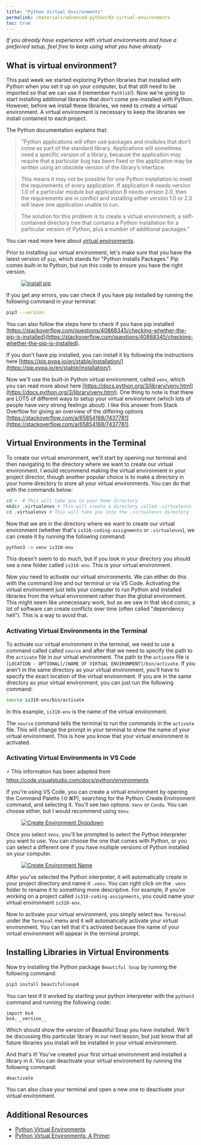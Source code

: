 ```yaml
---
title: "Python Virtual Environments"
permalink: /materials/advanced-python/03-virtual-environments
toc: true
---
```


*If you already have experience with virtual environments and have a preferred setup, feel free to keep using what you have already*

## What is virtual environment?

This past week we started exploring Python libraries that installed with Python when you set it up on your computer, but that still need to be imported so that we can use it (remember `Pathlib`!). Now we're going to start installing additional libraries that don't come pre-installed with Python. However, before we install these libraries, we need to create a virtual environment. A virtual environment is necessary to keep the libraries we install contained to each project.

The Python documentation explains that: 

> "Python applications will often use packages and modules that don’t come as part of the standard library. Applications will sometimes need a specific version of a library, because the application may require that a particular bug has been fixed or the application may be written using an obsolete version of the library’s interface.

> This means it may not be possible for one Python installation to meet the requirements of every application. If application A needs version 1.0 of a particular module but application B needs version 2.0, then the requirements are in conflict and installing either version 1.0 or 2.0 will leave one application unable to run.

>The solution for this problem is to create a virtual environment, a self-contained directory tree that contains a Python installation for a particular version of Python, plus a number of additional packages." 

You can read more here about [virtual environments](https://docs.python.org/3/library/venv.html#venv-def).

Prior to installing our virtual environment, let's make sure that you have the latest version of `pip`, which stands for "Python Installs Packages." Pip comes built-in to Python, but run this code to ensure you have the right version.

<figure>
    <a href="{{site.baseurl}}/assets/images/install_pip.png">
        <img src="{{site.baseurl}}/assets/images/install_pip.png" alt="install pip" class="image-popup">
    </a>
</figure>


If you get any errors, you can check if you have pip installed by running the following command in your terminal:

```sh
pip3 --version
```

You can also follow the steps here to check if you have pip installed [https://stackoverflow.com/questions/40868345/checking-whether-the-pip-is-installed](https://stackoverflow.com/questions/40868345/checking-whether-the-pip-is-installed).

If you don't have pip installed, you can install it by following the instructions here [https://pip.pypa.io/en/stable/installation/](https://pip.pypa.io/en/stable/installation/).

Now we'll use the built-in Python virtual environment, called `venv`, which you can read more about here [https://docs.python.org/3/library/venv.html](https://docs.python.org/3/library/venv.html). One thing to note is that there are LOTS of different ways to setup your virtual environment (which lots of people have *very* strong feelings about). I like this answer from Stack Overflow for giving an overview of the differing options [https://stackoverflow.com/a/65854168/7437781](https://stackoverflow.com/a/65854168/7437781).

## Virtual Environments in the Terminal

To create our virtual environment, we'll start by opening our terminal and then navigating to the directory where we want to create our virtual environment. I would recommend making the virtual environment in your project director, though another popular choice is to make a directory in your home directory to store all your virtual environments. You can do that with the commands below:

```sh
cd ~  # This will take you to your home directory
mkdir .virtualenvs # This will create a directory called .virtualenvs
cd .virtualenvs # This will take you into the .virtualenvs directory
```

Now that we are in the directory where we want to create our virtual environment (whether that's `is310-coding-assignments` or `.virtualenvs`), we can create it by running the following command:

```sh
python3 -m venv is310-env
```

This doesn't seem to do much, but if you look in your directory you should see a new folder called `is310-env`. This is your virtual environment.

Now you need to activate our virtual environments. We can either do this with the command line and our terminal or via VS Code. Activating the virtual environment just tells your computer to run Python and installed libraries from the virtual environment rather than the global environment. This might seem like unnecessary work, but as we saw in that xkcd comic, a lot of software can create conflicts over time (often called "dependency hell"). This is a way to avoid that.

### Activating Virtual Environments in the Terminal

To activate our virtual environment in the terminal, we need to use a command called called `source` and after that we need to specify the path to the `activate` file in our virtual environment. The path to the `activate` file is `[LOCATION - OPTIONAL]/[NAME OF VIRTUAL ENVIRONMENT]/bin/activate`. If you aren't in the same directory as your virtual environment, you'll have to specify the exact location of the virtual environment. If you are in the same directory as your virtual environment, you can just run the following command:

```sh
source is310-env/bin/activate
```

In this example, `is310-env` is the name of the virtual environment.

The `source` command tells the terminal to run the commands in the `activate` file. This will change the prompt in your terminal to show the name of your virtual environment. This is how you know that your virtual environment is activated.


### Activating Virtual Environments in VS Code

<div class="notice--info">⚡️ This information has been adapted from <a href="https://code.visualstudio.com/docs/python/environments">https://code.visualstudio.com/docs/python/environments</a></div>

If you're using VS Code, you can create a virtual environment by opening the Command Palette (⇧⌘P), searching for the Python: Create Environment command, and selecting it. You'll see two options: `Venv` or `Conda`. You can choose either, but I would recommend using `Venv`.

<figure>
    <a href="https://code.visualstudio.com/assets/docs/python/environments/create_environment_dropdown.png">
        <img src="https://code.visualstudio.com/assets/docs/python/environments/create_environment_dropdown.png" alt="Create Environment Dropdown" class="image-popup">
    </a>
</figure>

Once you select `Venv`, you'll be prompted to select the Python interpreter you want to use. You can choose the one that comes with Python, or you can select a different one if you have multiple versions of Python installed on your computer.

<figure>
    <a href="https://code.visualstudio.com/assets/docs/python/environments/create_environment_name.png">
        <img src="https://code.visualstudio.com/assets/docs/python/environments/create_environment_name.png" alt="Create Environment Name" class="image-popup">
    </a>
</figure>

After you've selected the Python interpreter, it will automatically create in your project directory and name it `.venv`. You can right click on the `.venv` folder to rename it to something more descriptive.  For example, if you're working on a project called `is310-coding-assignments`, you could name your virtual environment `is310-env`.

Now to activate your virtual environment, you simply select `New Terminal` under the `Terminal` menu and it will automatically activate your virtual environment. You can tell that it's activated because the name of your virtual environment will appear in the terminal prompt.

## Installing Libraries in Virtual Environments

Now try installing the Python package `Beautiful Soup` by running the following command:

```sh
pip3 install beautifulsoup4
```

You can test if it worked by starting your python interpreter with the `python3` command and running the following code:

```shell
import bs4
bs4.__version__
```

Which should show the version of Beautiful Soup you have installed. We'll be discussing this particular library in our next lesson, but just know that all future libraries you install will be installed in your virtual environment.

And that's it! You've created your first virtual environment and installed a library in it. You can deactivate your virtual environment by running the following command:

```sh
deactivate
```

You can also close your terminal and open a new one to deactivate your virtual environment.

## Additional Resources

- [Python Virtual Environments](https://docs.python.org/3/library/venv.html)
- [Python Virtual Environments: A Primer](https://realpython.com/python-virtual-environments-a-primer/)


